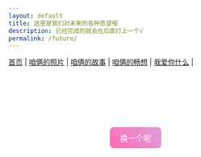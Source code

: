 ```yaml
---
layout: default
title: 这里是我们对未来的各种愿望喔
description: 已经完成的就会在后面打上一个√
permalink: /future/
---
```


<nav>
  <a href="/">首页</a> |
  <a href="/photos">咱俩的照片</a> |
  <a href="/stories">咱俩的故事</a> |
  <a href="/future">咱俩的畅想</a> |
  <a href="/love">我爱你什么</a> |
</nav>

<style>
.love-note {
  width: 100%;
  border: none;
  background: none;
  resize: none;
  padding: 0;
  margin-bottom: 1.5em;
  font-size: 1.4em;
  line-height: 1.8;
  text-align: left;
  text-indent: 2em;
  font-family: "Segoe UI", "Comic Sans MS", cursive;
  
  /* 渐变文字 */
  background: linear-gradient(to right, #ff69b4, #dda0dd);
  -webkit-background-clip: text;
  -webkit-text-fill-color: transparent;
  
  /* 动画过渡 */
  transition: opacity 0.5s ease;
}
button {
  display: block;
  margin: 20px auto;
  padding: 10px 20px;
  font-size: 1.1em;
  border: none;
  border-radius: 8px;
  background: linear-gradient(45deg, #ff69b4, #dda0dd);
  color: white;
  cursor: pointer;
  transition: background 0.3s ease;
}
button:hover {
  background: linear-gradient(45deg, #dda0dd, #ff69b4);
}
</style>

<textarea id="loveText" class="love-note" readonly></textarea>
<button onclick="nextLoveNote()">换一个呢</button>

<script>
const loveNotes = [
  "一起爬山√",
  "一起半夜压马路√",
  "一起出去旅游",
  "一起看电影√",
  "一起有个小家",
  "养小猫小狗",
];

let currentIndex = -1;
const textArea = document.getElementById("loveText");

function nextLoveNote() {
  let newIndex;
  do {
    newIndex = Math.floor(Math.random() * loveNotes.length);
  } while (newIndex === currentIndex);
  
  currentIndex = newIndex;
  
  textArea.style.opacity = 0;
  setTimeout(() => {
    textArea.value = loveNotes[currentIndex];
    textArea.style.opacity = 1;
  }, 300);
}

// 初始化时显示一句
nextLoveNote();
</script>
